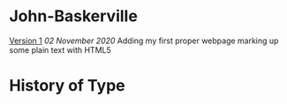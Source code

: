 # John-Baskerville

[Version 1](file:///Users/sarahcollinson/Documents/GitHub/John-Baskerville/john_baskerville.html)
*02 November 2020*
Adding my first proper webpage marking up some plain text with HTML5


History of Type
===============
